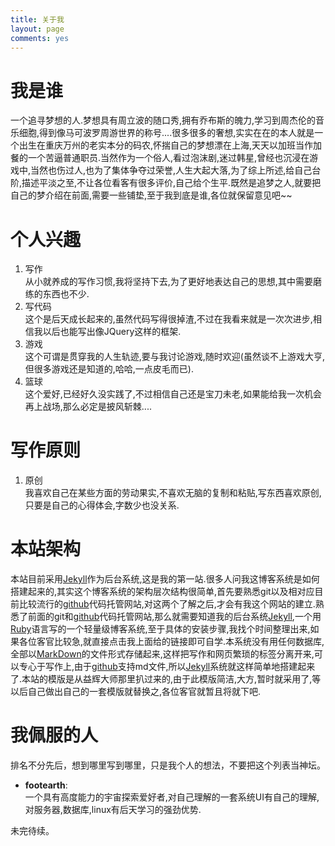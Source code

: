```yaml
---
title: 关于我
layout: page
comments: yes
---
```


# 我是谁

一个追寻梦想的人.梦想具有周立波的随口秀,拥有乔布斯的魄力,学习到周杰伦的音乐细胞,得到像马可波罗周游世界的称号....很多很多的奢想,实实在在的本人就是一个出生在重庆万州的老实本分的码农,怀揣自己的梦想漂在上海,天天以加班当作加餐的一个苦逼普通职员.当然作为一个俗人,看过泡沫剧,迷过韩星,曾经也沉浸在游戏中,当然也伤过人,也为了集体争夺过荣誉,人生大起大落,为了综上所述,给自己台阶,描述平淡之至,不让各位看客有很多评价,自己给个生平.既然是追梦之人,就要把自己的梦介绍在前面,需要一些铺垫,至于我到底是谁,各位就保留意见吧~~

# 个人兴趣

1.  写作               
从小就养成的写作习惯,我将坚持下去,为了更好地表达自己的思想,其中需要磨练的东西也不少.                   
1.  写代码           
这个是后天成长起来的,虽然代码写得很掉渣,不过在我看来就是一次次进步,相信我以后也能写出像JQuery这样的框架.
1.  游戏             
这个可谓是贯穿我的人生轨迹,要与我讨论游戏,随时欢迎(虽然谈不上游戏大亨,但很多游戏还是知道的,哈哈,一点皮毛而已).           
1.  篮球                           
这个爱好,已经好久没实践了,不过相信自己还是宝刀未老,如果能给我一次机会再上战场,那么必定是披风斩棘....

# 写作原则

1. 原创           
我喜欢自己在某些方面的劳动果实,不喜欢无脑的复制和粘贴,写东西喜欢原创,只要是自己的心得体会,字数少也没关系.

# 本站架构

本站目前采用[Jekyll](http://jekyllrb.com/)作为后台系统,这是我的第一站.很多人问我这博客系统是如何搭建起来的,其实这个博客系统的架构层次结构很简单,首先要熟悉git以及相对应目前比较流行的[github](http://github.com)代码托管网站,对这两个了解之后,才会有我这个网站的建立.熟悉了前面的git和[github](http://github.com)代码托管网站,那么就需要知道我的后台系统[Jekyll](http://jekyllrb.com/),一个用[Ruby](http://www.ruby-lang.org/en/)语言写的一个轻量级博客系统,至于具体的安装步骤,我找个时间整理出来,如果各位客官比较急,就直接点击我上面给的链接即可自学.本系统没有用任何数据库,全部以[MarkDown](http://daringfireball.net/projects/markdown/)的文件形式存储起来,这样把写作和网页繁琐的标签分离开来,可以专心于写作上,由于[github](http://github.com)支持md文件,所以[Jekyll](http://jekyllrb.com/)系统就这样简单地搭建起来了.本站的模版是从益辉大师那里扒过来的,由于此模版简洁,大方,暂时就采用了,等以后自己做出自己的一套模版就替换之,各位客官就暂且将就下吧.

# 我佩服的人

排名不分先后，想到哪里写到哪里，只是我个人的想法，不要把这个列表当神坛。

 - __footearth__:         
一个具有高度能力的宇宙探索爱好者,对自己理解的一套系统UI有自己的理解,对服务器,数据库,linux有后天学习的强劲优势.                

       
未完待续。

